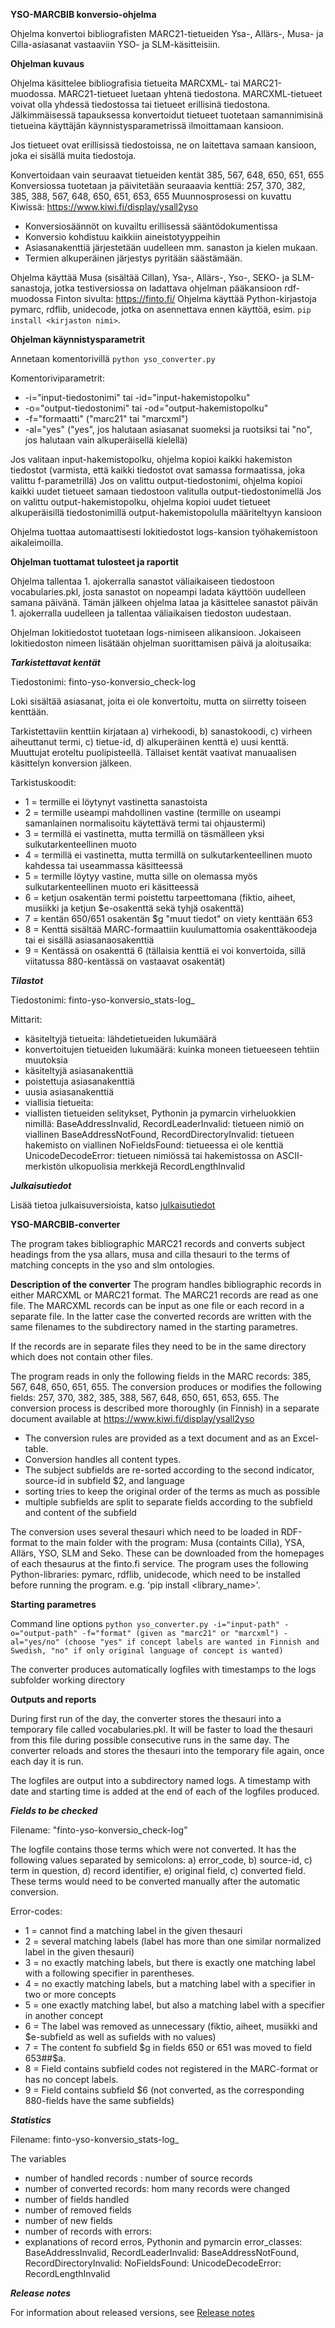 **YSO-MARCBIB konversio-ohjelma**

Ohjelma konvertoi bibliografisten MARC21-tietueiden Ysa-, Allärs-, Musa- ja Cilla-asiasanat vastaaviin YSO- ja SLM-käsitteisiin.

**Ohjelman kuvaus**

Ohjelma käsittelee bibliografisia tietueita MARCXML- tai MARC21-muodossa. MARC21-tietueet luetaan yhtenä tiedostona. MARCXML-tietueet voivat olla yhdessä tiedostossa tai tietueet erillisinä tiedostona. Jälkimmäisessä tapauksessa konvertoidut tietueet tuotetaan samannimisinä tietueina käyttäjän käynnistysparametrissä ilmoittamaan kansioon. 
    
Jos tietueet ovat erillisissä tiedostoissa, ne on laitettava samaan kansioon, joka ei sisällä muita tiedostoja.
    
Konvertoidaan vain seuraavat tietueiden kentät 385, 567, 648, 650, 651, 655
Konversiossa tuotetaan ja päivitetään seuraaavia kenttiä: 257, 370, 382, 385, 388, 567, 648, 650, 651, 653, 655
Muunnosprosessi on kuvattu Kiwissä: https://www.kiwi.fi/display/ysall2yso
- Konversiosäännöt on kuvailtu erillisessä sääntödokumentissa
- Konversio kohdistuu kaikkiin aineistotyyppeihin
- Asiasanakenttiä järjestetään uudelleen mm. sanaston ja kielen mukaan. 
- Termien alkuperäinen järjestys pyritään säästämään.

Ohjelma käyttää Musa (sisältää Cillan), Ysa-, Allärs-, Yso-, SEKO- ja SLM-sanastoja, jotka testiversiossa on ladattava ohjelman pääkansioon rdf-muodossa Finton sivulta: https://finto.fi/
Ohjelma käyttää Python-kirjastoja pymarc, rdflib, unidecode, jotka on asennettava ennen käyttöä, esim. `pip install <kirjaston nimi>`.
    
**Ohjelman käynnistysparametrit**

Annetaan komentorivillä `python yso_converter.py`

Komentoriviparametrit:
- -i="input-tiedostonimi" tai -id="input-hakemistopolku"
- -o="output-tiedostonimi" tai -od="output-hakemistopolku"
- -f="formaatti" ("marc21" tai "marcxml") 
- -al="yes" ("yes", jos halutaan asiasanat suomeksi ja ruotsiksi tai "no", jos halutaan vain alkuperäisellä kielellä) 

Jos valitaan input-hakemistopolku, ohjelma kopioi kaikki hakemiston tiedostot (varmista, että kaikki tiedostot ovat samassa formaatissa, joka valittu f-parametrillä)
Jos on valittu output-tiedostonimi, ohjelma kopioi kaikki uudet tietueet samaan tiedostoon valitulla output-tiedostonimellä
Jos on valittu output-hakemistopolku, ohjelma kopioi uudet tietueet alkuperäisillä tiedostonimillä output-hakemistopolulla määriteltyyn kansioon

Ohjelma tuottaa automaattisesti lokitiedostot logs-kansion työhakemistoon aikaleimoilla.
          
**Ohjelman tuottamat tulosteet ja raportit**

Ohjelma tallentaa 1. ajokerralla sanastot väliaikaiseen tiedostoon vocabularies.pkl, josta sanastot on nopeampi ladata käyttöön uudelleen samana päivänä. Tämän jälkeen ohjelma lataa ja käsittelee sanastot päivän 1. ajokerralla uudelleen ja tallentaa väliaikaisen tiedoston uudestaan.

Ohjelman lokitiedostot tuotetaan logs-nimiseen alikansioon. 
Jokaiseen lokitiedoston nimeen lisätään ohjelman suorittamisen päivä ja aloitusaika:
   
***Tarkistettavat kentät***

Tiedostonimi: finto-yso-konversio_check-log
    
Loki sisältää asiasanat, joita ei ole konvertoitu, mutta on siirretty toiseen kenttään.
    
Tarkistettaviin kenttiin kirjataan a) virhekoodi, b) sanastokoodi, c) virheen aiheuttanut termi, c) tietue-id, d) alkuperäinen kenttä e) uusi kenttä. Muuttujat eroteltu puolipisteellä.  Tällaiset kentät vaativat manuaalisen käsittelyn konversion jälkeen. 

Tarkistuskoodit:
- 1 = termille ei löytynyt vastinetta sanastoista
- 2 = termille useampi mahdollinen vastine (termille on useampi samanlainen normalisoitu käytettävä termi tai ohjaustermi) 
- 3 = termillä ei vastinetta, mutta termillä on täsmälleen yksi sulkutarkenteellinen muoto
- 4 = termillä ei vastinetta, mutta termillä on sulkutarkenteellinen muoto kahdessa tai useammassa käsitteessä
- 5 = termille löytyy vastine, mutta sille on olemassa myös sulkutarkenteellinen muoto eri käsitteessä
- 6 = ketjun osakentän termi poistettu tarpeettomana (fiktio, aiheet, musiikki ja ketjun $e-osakenttä sekä tyhjä osakenttä)
- 7 = kentän 650/651 osakentän $g "muut tiedot" on viety kenttään 653
- 8 = Kenttä sisältää MARC-formaattiin kuulumattomia osakenttäkoodeja tai ei sisällä asiasanaosakenttiä
- 9 = Kentässä on osakenttä 6 (tällaisia kenttiä ei voi konvertoida, sillä viitatussa 880-kentässä on vastaavat osakentät)
 
***Tilastot***
    
Tiedostonimi: finto-yso-konversio_stats-log_
    
Mittarit:
        
- käsiteltyjä tietueita: lähdetietueiden lukumäärä
- konvertoitujen tietueiden lukumäärä: kuinka moneen tietueeseen tehtiin muutoksia
- käsiteltyjä asiasanakenttiä
- poistettuja asiasanakenttiä
- uusia asiasanakenttiä
- viallisia tietueita:
- viallisten tietueiden selitykset, Pythonin ja pymarcin virheluokkien nimillä:
BaseAddressInvalid, 
RecordLeaderInvalid: tietueen nimiö on viallinen
BaseAddressNotFound, 
RecordDirectoryInvalid: tietueen hakemisto on viallinen
NoFieldsFound: tietueessa ei ole kenttiä
UnicodeDecodeError: tietueen nimiössä tai hakemistossa on ASCII-merkistön ulkopuolisia merkkejä
RecordLengthInvalid

***Julkaisutiedot***

Lisää tietoa julkaisuversioista, katso [julkaisutiedot](https://github.com/NatLibFi/yso-marcbib/releases)

**YSO-MARCBIB-converter**

The program takes bibliographic MARC21 records and converts subject headings from  the ysa allars, musa and cilla thesauri to the terms of matching concepts in the yso and slm ontologies.

**Description of the converter**
The program handles bibliographic records in either MARCXML or MARC21 format. The MARC21 records are read as one file. The MARCXML records can be input as one file or each record in a separate file. In the latter case the converted records are written with the same filenames to the subdirectory named in the starting parametres.

If the records are in separate files they need to be in the same directory which does not contain other files.

The program reads in only the following fields in the MARC records:  385, 567, 648, 650, 651, 655.
The conversion produces or modifies the following fields: 257, 370, 382, 385, 388, 567, 648, 650, 651, 653, 655.
The conversion process is described more thoroughly  (in Finnish) in a separate document available at https://www.kiwi.fi/display/ysall2yso
- The conversion rules are provided as a text document and as an Excel-table.
- Conversion handles all content types.
- The subject subfields are re-sorted according to the second indicator, source-id in subfield $2, and language
- sorting tries to keep the original order of the terms as much as possible
- multiple subfields are split to separate fields according to the subfield and content of the subfield

The conversion uses several thesauri which need to be loaded in RDF-format to the main folder with the program: Musa (containts Cilla), YSA, Allärs, YSO, SLM and Seko. These can be downloaded from the homepages of each thesaurus at the finto.fi service.
The program uses the following Python-libraries: pymarc, rdflib, unidecode, which need to be installed before running the program. e.g. 'pip install <library_name>'.

**Starting parametres**

Command line options `python yso_converter.py -i="input-path" -o="output-path" -f="format" (given as "marc21" or "marcxml") -al="yes/no" (choose "yes" if concept labels are wanted in Finnish and Swedish, "no" if only original language of concept is wanted) `

The converter produces automatically logfiles with timestamps to the logs subfolder working directory

**Outputs and reports**

During first run of the day, the converter stores the thesauri into a temporary file called vocabularies.pkl. It will be faster to load the thesauri from this file during possible consecutive runs in the same day. The converter reloads and stores the thesauri into the temporary file again, once each day it is run.

The logfiles are output into a subdirectory named logs.
A timestamp with date and starting time is added at the end of each of the logfiles produced.

***Fields to be checked***

Filename: "finto-yso-konversio_check-log"

The logfile contains those terms which were not converted. It has the following values separated by semicolons:
a) error_code, b) source-id, c) term in question, d) record identifier, e) original field, c) converted field.
These terms would need to be converted manually after the automatic conversion.

Error-codes:
- 1 = cannot find a matching label in the given thesauri
- 2 = several matching labels (label has more than one similar normalized label in the given thesauri)
- 3 = no exactly matching labels, but there is exactly one matching label with a following specifier in parentheses.
- 4 = no exactly matching labels, but a matching label with a specifier in two or more concepts
- 5 = one exactly matching label, but also a matching label with a specifier in another concept
- 6 = The label was removed as unnecessary (fiktio, aiheet, musiikki and $e-subfield as well as sufields with no values)
- 7 = The content fo subfield $g in fields 650 or 651 was moved to field 653##$a.
- 8 = Field contains subfield codes not registered in the MARC-format or has no concept labels.
- 9 = Field contains subfield $6 (not converted, as the corresponding 880-fields have the same subfields)

***Statistics***

Filename: finto-yso-konversio_stats-log_

The variables
- number of handled records : number of source records
- number of converted records: hom many records were changed
- number of fields handled
- number of removed fields
- number of new fields
- number of records with errors:
- explanations of record erros, Pythonin and pymarcin error_classes:
BaseAddressInvalid, 
RecordLeaderInvalid: 
BaseAddressNotFound, 
RecordDirectoryInvalid: 
NoFieldsFound: 
UnicodeDecodeError: 
RecordLengthInvalid

***Release notes***

For information about released versions, see [Release notes](https://github.com/NatLibFi/yso-marcbib/releases)
